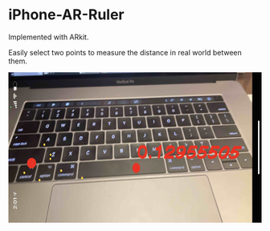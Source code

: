 # iPhone-AR-Ruler

Implemented with ARkit.

Easily select two points to measure the distance in real world between them.

<img src="https://github.com/BingXiong1995/iPhone-AR-Ruler/blob/main/img/1.jpg" height="300">
